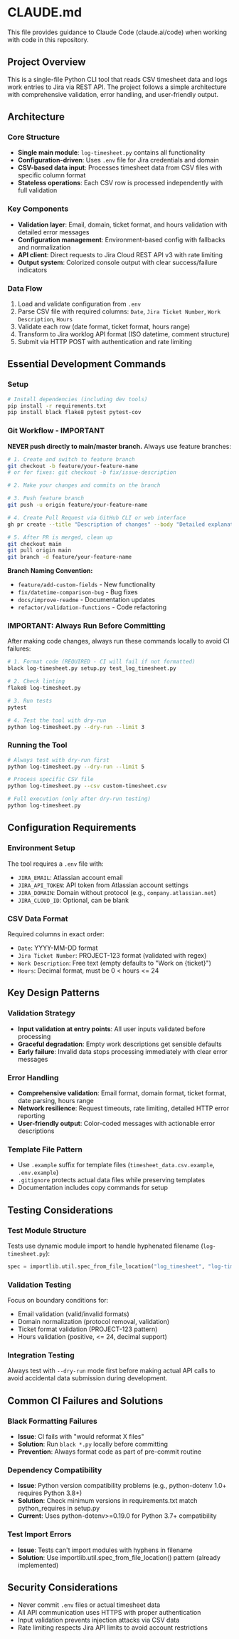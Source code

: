 # CLAUDE.md

This file provides guidance to Claude Code (claude.ai/code) when working with code in this repository.

## Project Overview

This is a single-file Python CLI tool that reads CSV timesheet data and logs work entries to Jira via REST API. The project follows a simple architecture with comprehensive validation, error handling, and user-friendly output.

## Architecture

### Core Structure
- **Single main module**: `log-timesheet.py` contains all functionality
- **Configuration-driven**: Uses `.env` file for Jira credentials and domain
- **CSV-based data input**: Processes timesheet data from CSV files with specific column format
- **Stateless operations**: Each CSV row is processed independently with full validation

### Key Components
- **Validation layer**: Email, domain, ticket format, and hours validation with detailed error messages
- **Configuration management**: Environment-based config with fallbacks and normalization
- **API client**: Direct requests to Jira Cloud REST API v3 with rate limiting
- **Output system**: Colorized console output with clear success/failure indicators

### Data Flow
1. Load and validate configuration from `.env`
2. Parse CSV file with required columns: `Date`, `Jira Ticket Number`, `Work Description`, `Hours`
3. Validate each row (date format, ticket format, hours range)
4. Transform to Jira worklog API format (ISO datetime, comment structure)
5. Submit via HTTP POST with authentication and rate limiting

## Essential Development Commands

### Setup
```bash
# Install dependencies (including dev tools)
pip install -r requirements.txt
pip install black flake8 pytest pytest-cov
```

### Git Workflow - IMPORTANT
**NEVER push directly to main/master branch.** Always use feature branches:

```bash
# 1. Create and switch to feature branch
git checkout -b feature/your-feature-name
# or for fixes: git checkout -b fix/issue-description

# 2. Make your changes and commits on the branch

# 3. Push feature branch
git push -u origin feature/your-feature-name

# 4. Create Pull Request via GitHub CLI or web interface
gh pr create --title "Description of changes" --body "Detailed explanation"

# 5. After PR is merged, clean up
git checkout main
git pull origin main
git branch -d feature/your-feature-name
```

**Branch Naming Convention:**
- `feature/add-custom-fields` - New functionality
- `fix/datetime-comparison-bug` - Bug fixes  
- `docs/improve-readme` - Documentation updates
- `refactor/validation-functions` - Code refactoring

### IMPORTANT: Always Run Before Committing
After making code changes, always run these commands locally to avoid CI failures:

```bash
# 1. Format code (REQUIRED - CI will fail if not formatted)
black log-timesheet.py setup.py test_log_timesheet.py

# 2. Check linting
flake8 log-timesheet.py

# 3. Run tests
pytest

# 4. Test the tool with dry-run
python log-timesheet.py --dry-run --limit 3
```

### Running the Tool
```bash
# Always test with dry-run first
python log-timesheet.py --dry-run --limit 5

# Process specific CSV file
python log-timesheet.py --csv custom-timesheet.csv

# Full execution (only after dry-run testing)
python log-timesheet.py
```

## Configuration Requirements

### Environment Setup
The tool requires a `.env` file with:
- `JIRA_EMAIL`: Atlassian account email
- `JIRA_API_TOKEN`: API token from Atlassian account settings
- `JIRA_DOMAIN`: Domain without protocol (e.g., `company.atlassian.net`)
- `JIRA_CLOUD_ID`: Optional, can be blank

### CSV Data Format
Required columns in exact order:
- `Date`: YYYY-MM-DD format
- `Jira Ticket Number`: PROJECT-123 format (validated with regex)
- `Work Description`: Free text (empty defaults to "Work on {ticket}")
- `Hours`: Decimal format, must be 0 < hours <= 24

## Key Design Patterns

### Validation Strategy
- **Input validation at entry points**: All user inputs validated before processing
- **Graceful degradation**: Empty work descriptions get sensible defaults
- **Early failure**: Invalid data stops processing immediately with clear error messages

### Error Handling
- **Comprehensive validation**: Email format, domain format, ticket format, date parsing, hours range
- **Network resilience**: Request timeouts, rate limiting, detailed HTTP error reporting
- **User-friendly output**: Color-coded messages with actionable error descriptions

### Template File Pattern
- Use `.example` suffix for template files (`timesheet_data.csv.example`, `.env.example`)
- `.gitignore` protects actual data files while preserving templates
- Documentation includes copy commands for setup

## Testing Considerations

### Test Module Structure
Tests use dynamic module import to handle hyphenated filename (`log-timesheet.py`):
```python
spec = importlib.util.spec_from_file_location("log_timesheet", "log-timesheet.py")
```

### Validation Testing
Focus on boundary conditions for:
- Email validation (valid/invalid formats)
- Domain normalization (protocol removal, validation)
- Ticket format validation (PROJECT-123 pattern)
- Hours validation (positive, <= 24, decimal support)

### Integration Testing
Always test with `--dry-run` mode first before making actual API calls to avoid accidental data submission during development.

## Common CI Failures and Solutions

### Black Formatting Failures
- **Issue**: CI fails with "would reformat X files"
- **Solution**: Run `black *.py` locally before committing
- **Prevention**: Always format code as part of pre-commit routine

### Dependency Compatibility
- **Issue**: Python version compatibility problems (e.g., python-dotenv 1.0+ requires Python 3.8+)
- **Solution**: Check minimum versions in requirements.txt match python_requires in setup.py
- **Current**: Uses python-dotenv>=0.19.0 for Python 3.7+ compatibility

### Test Import Errors
- **Issue**: Tests can't import modules with hyphens in filename
- **Solution**: Use importlib.util.spec_from_file_location() pattern (already implemented)

## Security Considerations

- Never commit `.env` files or actual timesheet data
- All API communication uses HTTPS with proper authentication
- Input validation prevents injection attacks via CSV data
- Rate limiting respects Jira API limits to avoid account restrictions